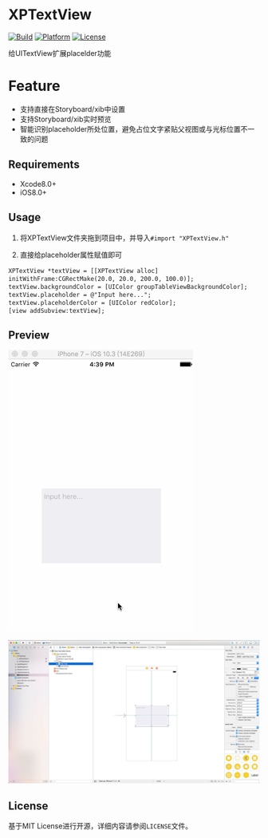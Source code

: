 # XPTextView

[![Build](https://img.shields.io/wercker/ci/wercker/docs.svg)]()
[![Platform](https://img.shields.io/badge/platform-iOS-blue.svg?style=flat)]()
[![License](https://img.shields.io/badge/license-MIT-orange.svg?style=flat)]()

给UITextView扩展placelder功能

# Feature

- 支持直接在Storyboard/xib中设置
- 支持Storyboard/xib实时预览
- 智能识别placeholder所处位置，避免占位文字紧贴父视图或与光标位置不一致的问题

## Requirements

- Xcode8.0+
- iOS8.0+

## Usage

1. 将XPTextView文件夹拖到项目中，并导入`#import "XPTextView.h"`

2. 直接给placeholder属性赋值即可

```ObjC
XPTextView *textView = [[XPTextView alloc] initWithFrame:CGRectMake(20.0, 20.0, 200.0, 100.0)];
textView.backgroundColor = [UIColor groupTableViewBackgroundColor];
textView.placeholder = @"Input here...";
textView.placeholderColor = [UIColor redColor];
[view addSubview:textView];
```

## Preview

![GIF](./demo.gif)

![](./BC966DF2-A727-4282-9D48-233F99FBB9B2.png)

## License

基于MIT License进行开源，详细内容请参阅`LICENSE`文件。
